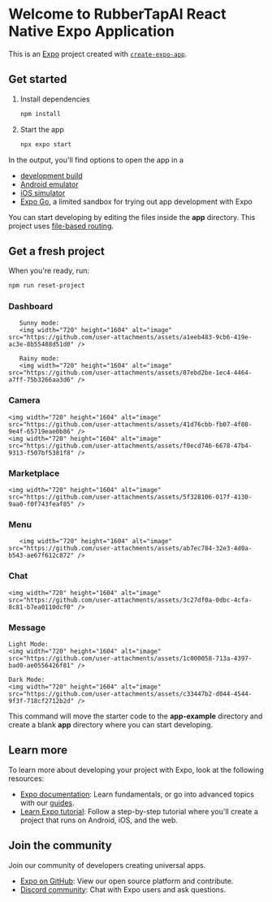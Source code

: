 # Welcome to RubberTapAI React Native Expo Application

This is an [Expo](https://expo.dev) project created with [`create-expo-app`](https://www.npmjs.com/package/create-expo-app).

## Get started

1. Install dependencies

   ```bash
   npm install
   ```

2. Start the app

   ```bash
   npx expo start
   ```

In the output, you'll find options to open the app in a

- [development build](https://docs.expo.dev/develop/development-builds/introduction/)
- [Android emulator](https://docs.expo.dev/workflow/android-studio-emulator/)
- [iOS simulator](https://docs.expo.dev/workflow/ios-simulator/)
- [Expo Go](https://expo.dev/go), a limited sandbox for trying out app development with Expo

You can start developing by editing the files inside the **app** directory. This project uses [file-based routing](https://docs.expo.dev/router/introduction).

## Get a fresh project

When you're ready, run:

```bash
npm run reset-project
```

### Dashboard

```
   Sunny mode:
   <img width="720" height="1604" alt="image" src="https://github.com/user-attachments/assets/a1eeb483-9cb6-419e-ac3e-8b55488d51d0" />

   Rainy mode:
   <img width="720" height="1604" alt="image" src="https://github.com/user-attachments/assets/07ebd2be-1ec4-4464-a7ff-75b3266aa3d6" />
```

### Camera
```
<img width="720" height="1604" alt="image" src="https://github.com/user-attachments/assets/41d76cbb-fb07-4f08-9e4f-65719eae0b86" />
<img width="720" height="1604" alt="image" src="https://github.com/user-attachments/assets/f0ecd746-6678-47b4-9313-f507bf5381f8" />
```

### Marketplace
```
<img width="720" height="1604" alt="image" src="https://github.com/user-attachments/assets/5f328106-017f-4130-9aa0-f0f743feaf85" />
```

### Menu
```
   <img width="720" height="1604" alt="image" src="https://github.com/user-attachments/assets/ab7ec784-32e3-4d0a-b543-ae67f612c872" />
```

### Chat
```
<img width="720" height="1604" alt="image" src="https://github.com/user-attachments/assets/3c27df0a-0dbc-4cfa-8c81-b7ea0110dcf0" />
```

### Message
```
Light Mode:
<img width="720" height="1604" alt="image" src="https://github.com/user-attachments/assets/1c000058-713a-4397-bad0-ae0556426f81" />

Dark Mode:
<img width="720" height="1604" alt="image" src="https://github.com/user-attachments/assets/c33447b2-d044-4544-9f3f-718cf2712b2d" />
```
This command will move the starter code to the **app-example** directory and create a blank **app** directory where you can start developing.

## Learn more

To learn more about developing your project with Expo, look at the following resources:

- [Expo documentation](https://docs.expo.dev/): Learn fundamentals, or go into advanced topics with our [guides](https://docs.expo.dev/guides).
- [Learn Expo tutorial](https://docs.expo.dev/tutorial/introduction/): Follow a step-by-step tutorial where you'll create a project that runs on Android, iOS, and the web.

## Join the community

Join our community of developers creating universal apps.

- [Expo on GitHub](https://github.com/expo/expo): View our open source platform and contribute.
- [Discord community](https://chat.expo.dev): Chat with Expo users and ask questions.
